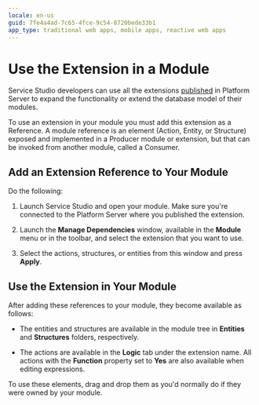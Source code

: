 ```yaml
---
locale: en-us
guid: 7fe4a4ad-7c65-4fce-9c54-8720bede33b1
app_type: traditional web apps, mobile apps, reactive web apps
---
```


# Use the Extension in a Module

Service Studio developers can use all the extensions [published](<extension-1-cp.md>) in Platform Server to expand the functionality or extend the database model of their modules.

To use an extension in your module you must add this extension as a Reference. A module reference is an element (Action, Entity, or Structure) exposed and implemented in a Producer module or extension, but that can be invoked from another module, called a Consumer.

## Add an Extension Reference to Your Module  
  
Do the following:

1. Launch Service Studio and open your module. Make sure you're connected to the Platform Server where you published the extension.

1. Launch the **Manage Dependencies** window, available in the **Module** menu or in the toolbar, and select the extension that you want to use.

1. Select the actions, structures, or entities from this window and press **Apply**.

## Use the Extension in Your Module

After adding these references to your module, they become available as follows:

* The entities and structures are available in the module tree in **Entities** and **Structures** folders, respectively.

* The actions are available in the **Logic** tab under the extension name. All actions with the **Function** property set to **Yes** are also available when editing expressions.

To use these elements, drag and drop them as you'd normally do if they were owned by your module.
